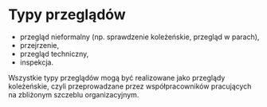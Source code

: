 # Typy przeglądów

* przegląd nieformalny \(np. sprawdzenie koleżeńskie, przegląd w parach\),
* przejrzenie,
* przegląd techniczny,
* inspekcja.

Wszystkie typy przeglądów mogą być realizowane jako przeglądy koleżeńskie, czyli przeprowadzane przez współpracowników pracujących na zbliżonym szczeblu organizacyjnym.

